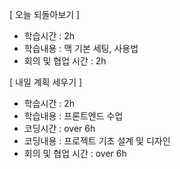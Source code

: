 [ 오늘 되돌아보기 ]
- 학습시간 : 2h
- 학습내용 : 맥 기본 세팅, 사용법
- 회의 및 협업 시간 : 2h

[ 내일 계획 세우기 ]
- 학습시간 : 2h
- 학습내용 : 프론트엔드 수업
- 코딩시간 : over 6h
- 코딩내용 : 프로젝트 기초 설계 및 디자인
- 회의 및 협업 시간 : over 6h
